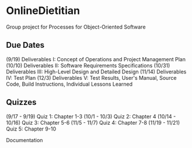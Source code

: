 # OnlineDietitian
Group project for Processes for Object-Oriented Software

Due Dates
---------
(9/19) Deliverables I: Concept of Operations and Project Management Plan
(10/10) Deliverables II: Software Requirements Specifications
(10/31) Deliverables III: High-Level Design and Detailed Design
(11/14) Deliverables IV: Test Plan
(12/3) Deliverables V: Test Results, User's Manual, Source Code, Build Instructions, Individual Lessons Learned

Quizzes
-------
(9/17 - 9/19) Quiz 1: Chapter 1-3
(10/1 - 10/3) Quiz 2: Chapter 4
(10/14 - 10/16) Quiz 3: Chapter 5-6
(11/5 - 11/7) Quiz 4: Chapter 7-8
(11/19 - 11/21) Quiz 5: Chapter 9-10

Documentation
